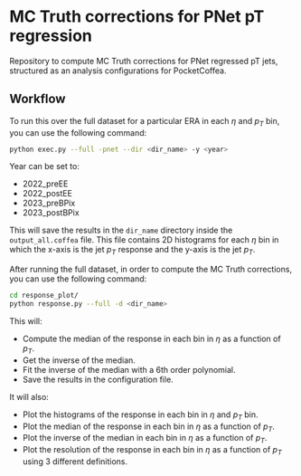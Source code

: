 # MC Truth corrections for PNet pT regression

Repository to compute MC Truth corrections for PNet regressed pT jets, structured as an analysis configurations for PocketCoffea.

## Workflow

To run this over the full dataset for a particular ERA in each $\eta$ and $p_T$ bin, you can use the following command:

```bash
python exec.py --full -pnet --dir <dir_name> -y <year>
```

Year can be set to:

- 2022_preEE
- 2022_postEE
- 2023_preBPix
- 2023_postBPix

This will save the results in the `dir_name` directory inside the
`output_all.coffea` file. This file contains 2D histograms for each $\eta$ bin in which the x-axis is the jet $p_T$ response and the y-axis is the jet $p_T$.

After running the full dataset, in order to compute the MC Truth corrections, you can use the following command:

```bash
cd response_plot/
python response.py --full -d <dir_name>
```

This will:

- Compute the median of the response in each bin in $\eta$ as a function of $p_T$.
- Get the inverse of the median.
- Fit the inverse of the median with a 6th order polynomial.
- Save the results in the configuration file.

It will also:

- Plot the histograms of the response in each bin in $\eta$ and $p_T$ bin.
- Plot the median of the response in each bin in $\eta$ as a function of $p_T$.
- Plot the inverse of the median in each bin in $\eta$ as a function of $p_T$.
- Plot the resolution of the response in each bin in $\eta$ as a function of $p_T$ using 3 different definitions.
